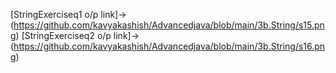 [StringExerciseq1 o/p link]->(https://github.com/kavyakashish/Advancedjava/blob/main/3b.String/s15.png)
[StringExerciseq2 o/p link]->(https://github.com/kavyakashish/Advancedjava/blob/main/3b.String/s16.png)
